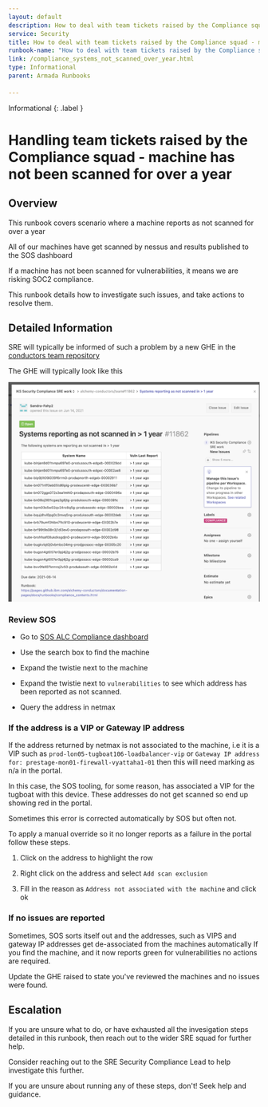 ```yaml
---
layout: default
description: How to deal with team tickets raised by the Compliance squad - machines not scanned over a year
service: Security
title: How to deal with team tickets raised by the Compliance squad - machine not scanned over a year
runbook-name: "How to deal with team tickets raised by the Compliance squad - machine not scanned over a year"
link: /compliance_systems_not_scanned_over_year.html
type: Informational
parent: Armada Runbooks

---
```


Informational
{: .label }

# Handling team tickets raised by the Compliance squad - machine has not been scanned for over a year

## Overview

This runbook covers scenario where a machine reports as not scanned for over a year

All of our machines have get scanned by nessus and results published to the SOS dashboard

If a machine has not been scanned for vulnerabilities, it means we are risking SOC2 compliance.

This runbook details how to investigate such issues, and take actions to resolve them.

## Detailed Information

SRE will typically be informed of such a problem by a new GHE in the [conductors team repository](https://github.ibm.com/alchemy-conductors/team/issues)

The GHE will typically look like this

<a href="images/compliance_systems_not_scanned_over_year.png">
<img src="images/compliance_systems_not_scanned_over_year.png" alt="compliance_systems_not_scanned_over_year" style="width: 600px;"/></a>

### Review SOS

- Go to [SOS ALC Compliance dashboard](https://w3.sos.ibm.com/inventory.nsf/compliance_portal.xsp?c_code=alc)

- Use the search box to find the machine

- Expand the twistie next to the machine 

- Expand the twistie next to `vulnerabilities` to see which address has been reported as not scanned.

- Query the address in netmax

### If the address is a VIP or Gateway IP address 

If the address returned by netmax is not associated to the machine, i.e it is a VIP such as `prod-lon05-tugboat106-loadbalancer-vip` or `Gateway IP address for: prestage-mon01-firewall-vyattaha1-01` then this will need marking as n/a in the portal.

In this case, the SOS tooling, for some reason, has associated a VIP for the tugboat with this device.  These addresses do not get scanned so end up showing red in the portal.

Sometimes this error is corrected automatically by SOS but often not.

To apply a manual override so it no longer reports as a failure in the portal follow these steps.

1. Click on the address to highlight the row

2. Right click on the address and select `Add scan exclusion` 

3. Fill in the reason as `Address not associated with the machine` and click ok

### If no issues are reported

Sometimes, SOS sorts itself out and the addresses, such as VIPS and gateway IP addresses get de-associated from the machines automatically
If you find the machine, and it now reports green for vulnerabilities no actions are required.  

Update the GHE raised to state you've reviewed the machines and no issues were found.

## Escalation

If you are unsure what to do, or have exhausted all the invesigation steps detailed in this runbook, then reach out to the wider SRE squad for further help.

Consider reaching out to the SRE Security Compliance Lead to help investigate this further.

If you are unsure about running any of these steps, don't! Seek help and guidance.
